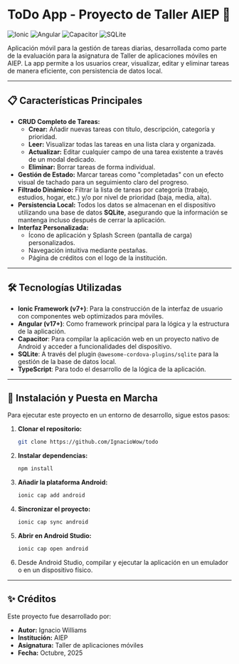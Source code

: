 # ToDo App - Proyecto de Taller AIEP 📝

![Ionic](https://img.shields.io/badge/Ionic-%233880FF.svg?style=for-the-badge&logo=ionic&logoColor=white) ![Angular](https://img.shields.io/badge/Angular-%23DD0031.svg?style=for-the-badge&logo=angular&logoColor=white) ![Capacitor](https://img.shields.io/badge/Capacitor-119EFF?style=for-the-badge&logo=capacitor&logoColor=white) ![SQLite](https://img.shields.io/badge/SQLite-07405E?style=for-the-badge&logo=sqlite&logoColor=white)

Aplicación móvil para la gestión de tareas diarias, desarrollada como parte de la evaluación para la asignatura de Taller de aplicaciones móviles en AIEP. La app permite a los usuarios crear, visualizar, editar y eliminar tareas de manera eficiente, con persistencia de datos local.

---

## 📋 Características Principales

* **CRUD Completo de Tareas:**
    * **Crear:** Añadir nuevas tareas con título, descripción, categoría y prioridad.
    * **Leer:** Visualizar todas las tareas en una lista clara y organizada.
    * **Actualizar:** Editar cualquier campo de una tarea existente a través de un modal dedicado.
    * **Eliminar:** Borrar tareas de forma individual.
* **Gestión de Estado:** Marcar tareas como "completadas" con un efecto visual de tachado para un seguimiento claro del progreso.
* **Filtrado Dinámico:** Filtrar la lista de tareas por categoría (trabajo, estudios, hogar, etc.) y/o por nivel de prioridad (baja, media, alta).
* **Persistencia Local:** Todos los datos se almacenan en el dispositivo utilizando una base de datos **SQLite**, asegurando que la información se mantenga incluso después de cerrar la aplicación.
* **Interfaz Personalizada:**
    * Ícono de aplicación y Splash Screen (pantalla de carga) personalizados.
    * Navegación intuitiva mediante pestañas.
    * Página de créditos con el logo de la institución.

---

## 🛠️ Tecnologías Utilizadas

* **Ionic Framework (v7+)**: Para la construcción de la interfaz de usuario con componentes web optimizados para móviles.
* **Angular (v17+)**: Como framework principal para la lógica y la estructura de la aplicación.
* **Capacitor**: Para compilar la aplicación web en un proyecto nativo de Android y acceder a funcionalidades del dispositivo.
* **SQLite**: A través del plugin `@awesome-cordova-plugins/sqlite` para la gestión de la base de datos local.
* **TypeScript**: Para todo el desarrollo de la lógica de la aplicación.

---

## 🚀 Instalación y Puesta en Marcha

Para ejecutar este proyecto en un entorno de desarrollo, sigue estos pasos:

1.  **Clonar el repositorio:**
    ```bash
    git clone https://github.com/IgnacioWow/todo
    ```

2.  **Instalar dependencias:**
    ```bash
    npm install
    ```

3.  **Añadir la plataforma Android:**
    ```bash
    ionic cap add android
    ```

4.  **Sincronizar el proyecto:**
    ```bash
    ionic cap sync android
    ```

5.  **Abrir en Android Studio:**
    ```bash
    ionic cap open android
    ```

6.  Desde Android Studio, compilar y ejecutar la aplicación en un emulador o en un dispositivo físico.

---

## ✨ Créditos

Este proyecto fue desarrollado por:

* **Autor:** Ignacio Williams
* **Institución:** AIEP
* **Asignatura:** Taller de aplicaciones móviles
* **Fecha:** Octubre, 2025